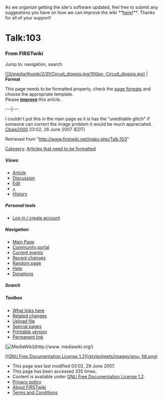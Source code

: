 As we organize getting the site's software updated, feel free to submit any
suggestions you have on how we can improve the wiki
_**_[here!](/index.php/User:Hallry/Suggestions "User:Hallry/Suggestions"
)_**_. Thanks for all of your support!

# Talk:103

### From FIRSTwiki

Jump to: navigation, search

[![](/media/thumb/2/2f/Circuit_diopsis.jpg/100px-
Circuit_diopsis.jpg)](/index.php/Image:Circuit_diopsis.jpg "" ) |  **Format**  

This page needs to be formatted properly, check the [page
formats](/index.php/FIRSTwiki:Page_formats "FIRSTwiki:Page formats" ) and
choose the appropriate template.  
Please
**[improve](http://www.firstwiki.net/index.php?title=Talk:103&action=edit
"http://www.firstwiki.net/index.php?title=Talk:103&action=edit" )** this
article.  
  
---|---  
  
  
I couldn't put this in the main page as it is has the "uneditable glitch" if
someone can correct the image problem it would be much appreciated.
[Cbale2000](/index.php/User:Cbale2000 "User:Cbale2000" ) 23:02, 28 June 2007
(EDT)

Retrieved from "<http://www.firstwiki.net/index.php/Talk:103>"

[Category](/index.php?title=Special:Categories&article=Talk%3A103
"Special:Categories" ): [Articles that need to be
formatted](/index.php/Category:Articles_that_need_to_be_formatted
"Category:Articles that need to be formatted" )

##### Views

  * [Article](/index.php/103)
  * [Discussion](/index.php/Talk:103)
  * [Edit](/index.php?title=Talk:103&action=edit)
  * [+](/index.php?title=Talk:103&action=edit&section=new)
  * [History](/index.php?title=Talk:103&action=history)

##### Personal tools

  * [Log in / create account](/index.php?title=Special:Userlogin&returnto=Talk:103)

[](/index.php/Main_Page "Main Page" )

##### Navigation

  * [Main Page](/index.php/Main_Page)
  * [Community portal](/index.php/FIRSTwiki:Community_portal)
  * [Current events](/index.php/Current_events)
  * [Recent changes](/index.php/Special:Recentchanges)
  * [Random page](/index.php/Special:Random)
  * [Help](/index.php/FIRSTwiki:Help)
  * [Donations](/index.php/FIRSTwiki:Site_support)

##### Search



##### Toolbox

  * [What links here](/index.php/Special:Whatlinkshere/Talk:103)
  * [Related changes](/index.php/Special:Recentchangeslinked/Talk:103)
  * [Upload file](/index.php/Special:Upload)
  * [Special pages](/index.php/Special:Specialpages)
  * [Printable version](/index.php?title=Talk:103&printable=yes)
  * [Permanent link](/index.php?title=Talk:103&oldid=61550)

[![MediaWiki](/skins/common/images/poweredby_mediawiki_88x31.png)](http://www.
mediawiki.org/)

[![GNU Free Documentation License 1.2](/stylesheets/images/gnu-
fdl.png)](http://www.gnu.org/copyleft/fdl.html)

  * This page was last modified 03:02, 29 June 2007.
  * This page has been accessed 335 times.
  * Content is available under [GNU Free Documentation License 1.2](http://www.gnu.org/copyleft/fdl.html "http://www.gnu.org/copyleft/fdl.html" ).
  * [Privacy policy](/index.php/FIRSTwiki:Privacy_policy "FIRSTwiki:Privacy policy" )
  * [About FIRSTwiki](/index.php/FIRSTwiki:About "FIRSTwiki:About" )
  * [Terms and Conditions](/index.php/FIRSTwiki:Terms_and_conditions "FIRSTwiki:Terms and conditions" )

